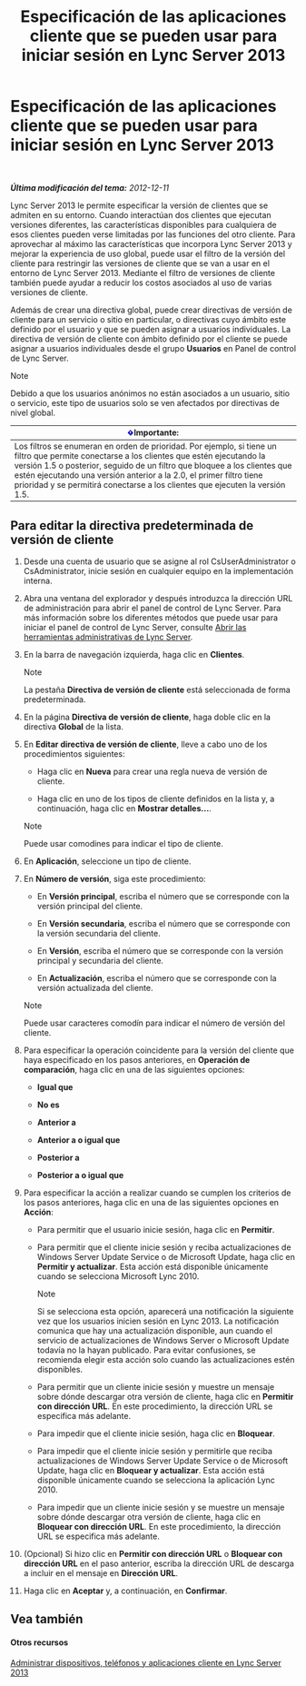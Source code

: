 ﻿---
title: Especificación de las aplicaciones cliente que se pueden usar para iniciar sesión en Lync Server 2013
TOCTitle: Especificación de las aplicaciones cliente que se pueden usar para iniciar sesión en Lync Server 2013
ms:assetid: d256a581-9a48-4d1a-82cc-2e1f520d7d2e
ms:mtpsurl: https://technet.microsoft.com/es-es/library/Gg182591(v=OCS.15)
ms:contentKeyID: 48276752
ms.date: 01/07/2017
mtps_version: v=OCS.15
ms.translationtype: HT
---

# Especificación de las aplicaciones cliente que se pueden usar para iniciar sesión en Lync Server 2013

 

_**Última modificación del tema:** 2012-12-11_

Lync Server 2013 le permite especificar la versión de clientes que se admiten en su entorno. Cuando interactúan dos clientes que ejecutan versiones diferentes, las características disponibles para cualquiera de esos clientes pueden verse limitadas por las funciones del otro cliente. Para aprovechar al máximo las características que incorpora Lync Server 2013 y mejorar la experiencia de uso global, puede usar el filtro de la versión del cliente para restringir las versiones de cliente que se van a usar en el entorno de Lync Server 2013. Mediante el filtro de versiones de cliente también puede ayudar a reducir los costos asociados al uso de varias versiones de cliente.

Además de crear una directiva global, puede crear directivas de versión de cliente para un servicio o sitio en particular, o directivas cuyo ámbito este definido por el usuario y que se pueden asignar a usuarios individuales. La directiva de versión de cliente con ámbito definido por el cliente se puede asignar a usuarios individuales desde el grupo **Usuarios** en Panel de control de Lync Server.


> [!NOTE]
> Debido a que los usuarios anónimos no están asociados a un usuario, sitio o servicio, este tipo de usuarios solo se ven afectados por directivas de nivel global.



<table>
<thead>
<tr class="header">
<th><img src="images/Gg425917.important(OCS.15).gif" title="important" alt="important" />Importante:</th>
</tr>
</thead>
<tbody>
<tr class="odd">
<td>Los filtros se enumeran en orden de prioridad. Por ejemplo, si tiene un filtro que permite conectarse a los clientes que estén ejecutando la versión 1.5 o posterior, seguido de un filtro que bloquee a los clientes que estén ejecutando una versión anterior a la 2.0, el primer filtro tiene prioridad y se permitirá conectarse a los clientes que ejecuten la versión 1.5.</td>
</tr>
</tbody>
</table>


## Para editar la directiva predeterminada de versión de cliente

1.  Desde una cuenta de usuario que se asigne al rol CsUserAdministrator o CsAdministrator, inicie sesión en cualquier equipo en la implementación interna.

2.  Abra una ventana del explorador y después introduzca la dirección URL de administración para abrir el panel de control de Lync Server. Para más información sobre los diferentes métodos que puede usar para iniciar el panel de control de Lync Server, consulte [Abrir las herramientas administrativas de Lync Server](lync-server-2013-open-lync-server-administrative-tools.md).

3.  En la barra de navegación izquierda, haga clic en **Clientes**.
    

    > [!NOTE]
    > La pestaña <STRONG>Directiva de versión de cliente</STRONG> está seleccionada de forma predeterminada.



4.  En la página **Directiva de versión de cliente**, haga doble clic en la directiva **Global** de la lista.

5.  En **Editar directiva de versión de cliente**, lleve a cabo uno de los procedimientos siguientes:
    
      - Haga clic en **Nueva** para crear una regla nueva de versión de cliente.
    
      - Haga clic en uno de los tipos de cliente definidos en la lista y, a continuación, haga clic en **Mostrar detalles...**.
    

    > [!NOTE]
    > Puede usar comodines para indicar el tipo de cliente.



6.  En **Aplicación**, seleccione un tipo de cliente.

7.  En **Número de versión**, siga este procedimiento:
    
      - En **Versión principal**, escriba el número que se corresponde con la versión principal del cliente.
    
      - En **Versión secundaria**, escriba el número que se corresponde con la versión secundaria del cliente.
    
      - En **Versión**, escriba el número que se corresponde con la versión principal y secundaria del cliente.
    
      - En **Actualización**, escriba el número que se corresponde con la versión actualizada del cliente.
    

    > [!NOTE]
    > Puede usar caracteres comodín para indicar el número de versión del cliente.



8.  Para especificar la operación coincidente para la versión del cliente que haya especificado en los pasos anteriores, en **Operación de comparación**, haga clic en una de las siguientes opciones:
    
      - **Igual que**
    
      - **No es**
    
      - **Anterior a**
    
      - **Anterior a o igual que**
    
      - **Posterior a**
    
      - **Posterior a o igual que**

9.  Para especificar la acción a realizar cuando se cumplen los criterios de los pasos anteriores, haga clic en una de las siguientes opciones en **Acción**:
    
      - Para permitir que el usuario inicie sesión, haga clic en **Permitir**.
    
      - Para permitir que el cliente inicie sesión y reciba actualizaciones de Windows Server Update Service o de Microsoft Update, haga clic en **Permitir y actualizar**. Esta acción está disponible únicamente cuando se selecciona Microsoft Lync 2010.
        

        > [!NOTE]
        > Si se selecciona esta opción, aparecerá una notificación la siguiente vez que los usuarios inicien sesión en Lync 2013. La notificación comunica que hay una actualización disponible, aun cuando el servicio de actualizaciones de Windows Server o Microsoft Update todavía no la hayan publicado. Para evitar confusiones, se recomienda elegir esta acción solo cuando las actualizaciones estén disponibles.

    
      - Para permitir que un cliente inicie sesión y muestre un mensaje sobre dónde descargar otra versión de cliente, haga clic en **Permitir con dirección URL**. En este procedimiento, la dirección URL se especifica más adelante.
    
      - Para impedir que el cliente inicie sesión, haga clic en **Bloquear**.
    
      - Para impedir que el cliente inicie sesión y permitirle que reciba actualizaciones de Windows Server Update Service o de Microsoft Update, haga clic en **Bloquear y actualizar**. Esta acción está disponible únicamente cuando se selecciona la aplicación Lync 2010.
    
      - Para impedir que un cliente inicie sesión y se muestre un mensaje sobre dónde descargar otra versión de cliente, haga clic en **Bloquear con dirección URL**. En este procedimiento, la dirección URL se especifica más adelante.

10. (Opcional) Si hizo clic en **Permitir con dirección URL** o **Bloquear con dirección URL** en el paso anterior, escriba la dirección URL de descarga a incluir en el mensaje en **Dirección URL**.

11. Haga clic en **Aceptar** y, a continuación, en **Confirmar**.

## Vea también

#### Otros recursos

[Administrar dispositivos, teléfonos y aplicaciones cliente en Lync Server 2013](lync-server-2013-managing-devices-phones-and-client-applications.md)

